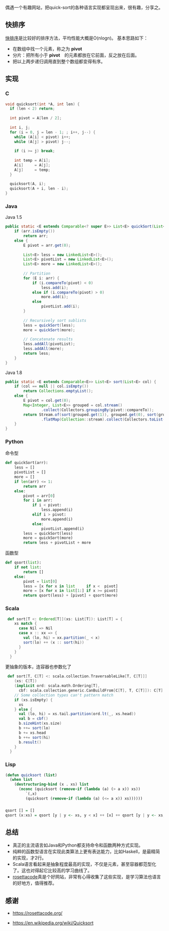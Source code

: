 偶遇一个有趣网站，把quick-sort的各种语言实现都呈现出来，很有趣，分享之。

## 快排序

[快排序](https://en.wikipedia.org/wiki/Quicksort)是比较好的排序方法，平均性能大概是O(nlogn)。 基本思路如下：

* 在数组中找一个元素，称之为 **pivot**  
* 分片：把所有小于 **pivot**　的元素都放在它前面，反之放在后面。 
* 把以上两步递归调用直到整个数组都变得有序。 

## 实现

### C

```c
void quicksort(int *A, int len) {
  if (len < 2) return;
 
  int pivot = A[len / 2];
 
  int i, j;
  for (i = 0, j = len - 1; ; i++, j--) {
    while (A[i] < pivot) i++;
    while (A[j] > pivot) j--;
 
    if (i >= j) break;
 
    int temp = A[i];
    A[i]     = A[j];
    A[j]     = temp;
  }
 
  quicksort(A, i);
  quicksort(A + i, len - i);
}
```

### Java

Java 1.5 

```java
public static <E extends Comparable<? super E>> List<E> quickSort(List<E> arr) {
    if (arr.isEmpty())
        return arr;
    else {
        E pivot = arr.get(0);
 
        List<E> less = new LinkedList<E>();
        List<E> pivotList = new LinkedList<E>();
        List<E> more = new LinkedList<E>();
 
        // Partition
        for (E i: arr) {
            if (i.compareTo(pivot) < 0)
                less.add(i);
            else if (i.compareTo(pivot) > 0)
                more.add(i);
            else
                pivotList.add(i);
        }
 
        // Recursively sort sublists
        less = quickSort(less);
        more = quickSort(more);
 
        // Concatenate results
        less.addAll(pivotList);
        less.addAll(more);
        return less;
    }
}
```

Java 1.8

```java
public static <E extends Comparable<E>> List<E> sort(List<E> col) {
    if (col == null || col.isEmpty())
        return Collections.emptyList();
    else {
        E pivot = col.get(0);
        Map<Integer, List<E>> grouped = col.stream()
                .collect(Collectors.groupingBy(pivot::compareTo));
        return Stream.of(sort(grouped.get(1)), grouped.get(0), sort(grouped.get(-1)))
                .flatMap(Collection::stream).collect(Collectors.toList());
    }
}
```

### Python

命令型

```python
def quickSort(arr):
    less = []
    pivotList = []
    more = []
    if len(arr) <= 1:
        return arr
    else:
        pivot = arr[0]
        for i in arr:
            if i < pivot:
                less.append(i)
            elif i > pivot:
                more.append(i)
            else:
                pivotList.append(i)
        less = quickSort(less)
        more = quickSort(more)
        return less + pivotList + more
```

函数型

```python
def qsort(list):
    if not list:
        return []
    else:
        pivot = list[0]
        less = [x for x in list     if x <  pivot]
        more = [x for x in list[1:] if x >= pivot]
        return qsort(less) + [pivot] + qsort(more)
```

### Scala

```scala
 def sort[T <: Ordered[T]](xs: List[T]): List[T] = {
    xs match {
      case Nil => Nil
      case x :: xx => {
        val (lo, hi) = xx.partition(_ < x)
        sort(lo) ++ (x :: sort(hi))
      }
    }
  }
```

更抽象的版本，连容器也参数化了

```scala
 def sort[T, C[T] <: scala.collection.TraversableLike[T, C[T]]]
    (xs: C[T])
    (implicit ord: scala.math.Ordering[T],
      cbf: scala.collection.generic.CanBuildFrom[C[T], T, C[T]]): C[T] = {
    // Some collection types can't pattern match
    if (xs.isEmpty) {
      xs
    } else {
      val (lo, hi) = xs.tail.partition(ord.lt(_, xs.head))
      val b = cbf()
      b.sizeHint(xs.size)
      b ++= sort(lo)
      b += xs.head
      b ++= sort(hi)
      b.result()
    }
  }
```

### Lisp

```lisp
(defun quicksort (list)
  (when list
    (destructuring-bind (x . xs) list
      (nconc (quicksort (remove-if (lambda (a) (> a x)) xs))
	     `(,x)
	     (quicksort (remove-if (lambda (a) (<= a x)) xs))))))
```

### 

```haskell
qsort [] = []
qsort (x:xs) = qsort [y | y <- xs, y < x] ++ [x] ++ qsort [y | y <- xs, y >= x]
```

## 总结

* 真正的主流语言如Java和Python都支持命令和函数两种方式实现。 
* 纯粹的函数型语言在实现此类算法上更有表达能力，比如Haskell，是最精简的实现，才2行。  
* Scala语言看起来是抽象程度最高的实现，不仅是元素，甚至容器都范型化了。这也对得起它比较高的学习曲线了。 
* [rosettacode](https://rosettacode.org/)真是个好网站，非常有心得收集了这些实现，是学习算法也语言的好地方，值得推荐。 

## 感谢

* https://rosettacode.org/

* https://en.wikipedia.org/wiki/Quicksort
